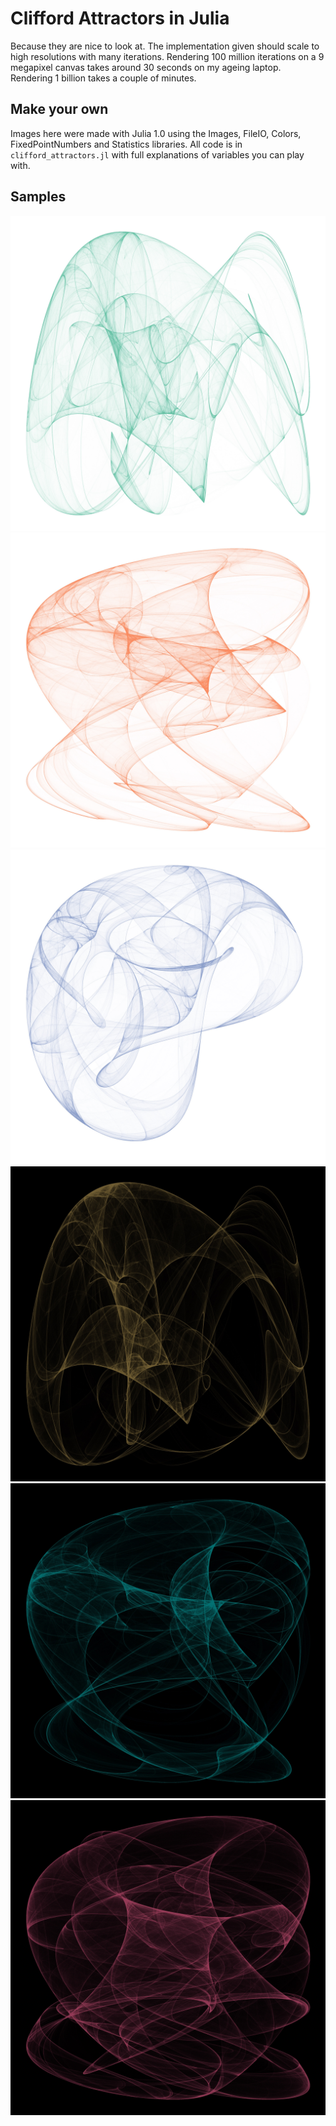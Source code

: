 # Clifford Attractors in Julia

Because they are nice to look at. The implementation given should scale to high resolutions with many iterations. Rendering 100 million iterations on a 9 megapixel canvas takes around 30 seconds on my ageing laptop. Rendering 1 billion takes a couple of minutes.

## Make your own

Images here were made with Julia 1.0 using the Images, FileIO, Colors, FixedPointNumbers and Statistics libraries. All code is in `clifford_attractors.jl` with full explanations of variables you can play with.

## Samples

![image_1](image_1.jpg)
![image_2](image_2.jpg)
![image_3](image_3.jpg)
![image_4](image_4.jpg)
![image_5](image_5.jpg)
![image_6](image_6.jpg)
